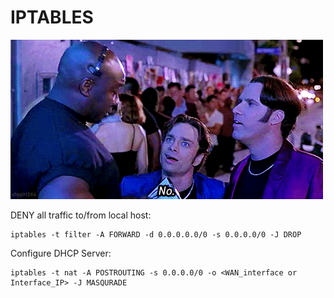 # IPTABLES

![image](/img/roxbury.gif)

DENY all traffic to/from local host:
```
iptables -t filter -A FORWARD -d 0.0.0.0.0/0 -s 0.0.0.0/0 -J DROP
```

Configure DHCP Server:
```
iptables -t nat -A POSTROUTING -s 0.0.0.0/0 -o <WAN_interface or Interface_IP> -J MASQURADE
```